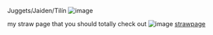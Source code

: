 Juggets/Jaiden/Tilín ![image](https://files.catbox.moe/lqfn5r.gif)



my straw page that you should totally check out ![image]([https://files.catbox.moe/vo514e.gif])  [strawpage](https://straw.page/make?id=redbow)
